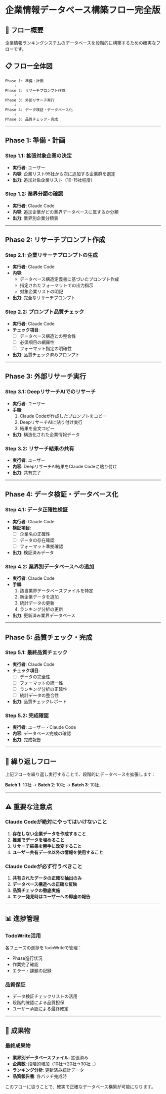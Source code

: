 # 企業情報データベース構築フロー完全版

## 🎯 フロー概要

企業情報ランキングシステムのデータベースを段階的に構築するための確実なフローです。

## 📋 フロー全体図

```
Phase 1: 準備・計画
    ↓
Phase 2: リサーチプロンプト作成
    ↓
Phase 3: 外部リサーチ実行
    ↓
Phase 4: データ検証・データベース化
    ↓
Phase 5: 品質チェック・完成
```

---

## Phase 1: 準備・計画

### Step 1.1: 拡張対象企業の決定
- **実行者**: ユーザー
- **内容**: 企業リスト95社から次に追加する企業群を選定
- **出力**: 追加対象企業リスト（10-15社程度）

### Step 1.2: 業界分類の確認
- **実行者**: Claude Code
- **内容**: 追加企業がどの業界データベースに属するか分類
- **出力**: 業界別企業分類表

---

## Phase 2: リサーチプロンプト作成

### Step 2.1: 企業リサーチプロンプトの生成
- **実行者**: Claude Code
- **内容**: 
  - データベース構造定義書に基づいたプロンプト作成
  - 指定されたフォーマットでの出力指示
  - 対象企業リストの明記
- **出力**: 完全なリサーチプロンプト

### Step 2.2: プロンプト品質チェック
- **実行者**: Claude Code
- **チェック項目**:
  - [ ] データベース構造との整合性
  - [ ] 必須項目の網羅性
  - [ ] フォーマット指定の明確性
- **出力**: 品質チェック済みプロンプト

---

## Phase 3: 外部リサーチ実行

### Step 3.1: DeepリサーチAIでのリサーチ
- **実行者**: ユーザー
- **手順**:
  1. Claude Codeが作成したプロンプトをコピー
  2. DeepリサーチAIに貼り付け実行
  3. 結果を全文コピー
- **出力**: 構造化された企業情報データ

### Step 3.2: リサーチ結果の共有
- **実行者**: ユーザー
- **内容**: DeepリサーチAI結果をClaude Codeに貼り付け
- **出力**: 共有完了

---

## Phase 4: データ検証・データベース化

### Step 4.1: データ正確性検証
- **実行者**: Claude Code
- **検証項目**:
  - [ ] 企業名の正確性
  - [ ] データの存在確認
  - [ ] フォーマット準拠確認
- **出力**: 検証済みデータ

### Step 4.2: 業界別データベースへの追加
- **実行者**: Claude Code
- **手順**:
  1. 該当業界データベースファイルを特定
  2. 新企業データを追加
  3. 統計データの更新
  4. ランキング分析の更新
- **出力**: 更新済み業界データベース

---

## Phase 5: 品質チェック・完成

### Step 5.1: 最終品質チェック
- **実行者**: Claude Code
- **チェック項目**:
  - [ ] データの完全性
  - [ ] フォーマットの統一性
  - [ ] ランキング分析の正確性
  - [ ] 統計データの整合性
- **出力**: 品質チェックレポート

### Step 5.2: 完成確認
- **実行者**: ユーザー・Claude Code
- **内容**: データベース完成の確認
- **出力**: 完成報告

---

## 🔄 繰り返しフロー

上記フローを繰り返し実行することで、段階的にデータベースを拡張します：

**Batch 1**: 10社 → **Batch 2**: 10社 → **Batch 3**: 10社...

---

## ⚠️ 重要な注意点

### Claude Codeが絶対にやってはいけないこと
1. **存在しない企業データを作成すること**
2. **推測でデータを埋めること**
3. **リサーチ結果を勝手に改変すること**
4. **ユーザー共有データ以外の情報を使用すること**

### Claude Codeが必ず行うべきこと
1. **共有されたデータの正確な抽出のみ**
2. **データベース構造への正確な反映**
3. **品質チェックの徹底実施**
4. **エラー発見時はユーザーへの即座の報告**

---

## 📊 進捗管理

### TodoWrite活用
各フェーズの進捗をTodoWriteで管理：
- Phase進行状況
- 作業完了確認
- エラー・課題の記録

### 品質保証
- データ検証チェックリストの活用
- 段階的確認による品質担保
- ユーザー承認による最終確定

---

## 🎯 成果物

### 最終成果物
- **業界別データベースファイル**: 拡張済み
- **企業数**: 段階的増加（10社→20社→30社...）
- **ランキング分析**: 更新済み統計データ
- **品質報告書**: 各バッチ完成時

このフローに従うことで、確実で正確なデータベース構築が可能になります。